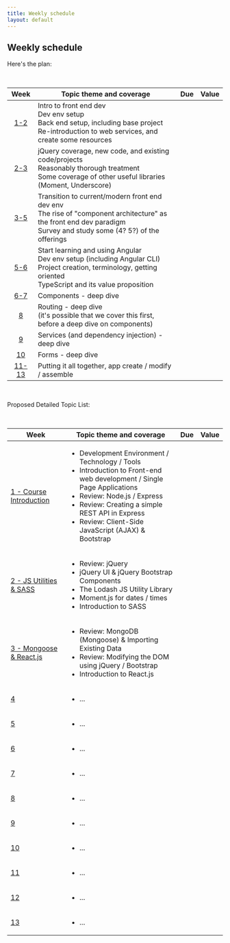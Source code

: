 ```yaml
---
title: Weekly schedule
layout: default
---
```


## Weekly schedule

Here's the plan:

<br>

Week | Topic theme and coverage | Due | Value
:---: | --- | :---: | :---:
[1-2](/web422/notes/week01) | Intro to front end dev<br>Dev env setup<br>Back end setup, including base project<br>Re-introduction to web services, and create some resources
[2-3](/web422/notes/week02) | jQuery coverage, new code, and existing code/projects<br>Reasonably thorough treatment<br>Some coverage of other useful libraries (Moment, Underscore)
[3-5](/web422/notes/week03) | Transition to current/modern front end dev env<br>The rise of "component architecture" as the front end dev paradigm<br>Survey and study some (4? 5?) of the offerings
[5-6](/web422/notes/week05) | Start learning and using Angular<br>Dev env setup (including Angular CLI)<br>Project creation, terminology, getting oriented<br>TypeScript and its value proposition
[6-7](/web422/notes/week06) | Components - deep dive
[8](/web422/notes/week08) | Routing - deep dive<br>(it's possible that we cover this first, before a deep dive on components)
[9](/web422/notes/week09) | Services (and dependency injection) - deep dive
[10](/web422/notes/week10) | Forms - deep dive
[11-13](/web422/notes/week11) | Putting it all together, app create / modify / assemble

<br>

Proposed Detailed Topic List:

<br>

<table>
    <thead>
        <tr>
            <th>Week</th>
            <th>Topic theme and coverage</th>
            <th>Due</th>
            <th>Value</th>
        </tr>
    </thead>
    <tbody>
        <tr>
            <td><a href="/web422/notes/week01">1 - Course Introduction</a></td>
            <td>
                <ul>
                    <li>Development Environment / Technology / Tools</li>
                    <li>Introduction to Front-end web development / Single Page Applications</li>
                    <li>Review: Node.js / Express</li>
                    <li>Review: Creating a simple REST API in Express</li>
                    <li>Review: Client-Side JavaScript (AJAX) & Bootstrap</li>
                </ul>
            </td>
            <td></td>
            <td></td>
        </tr>
        <tr>
            <td><a href="/web422/notes/week02">2 - JS Utilities &amp; SASS</a></td>
            <td>
                <ul>
                    <li>Review: jQuery</li>
                    <li>jQuery UI & jQuery Bootstrap Components</li>
                    <li>The Lodash JS Utility Library</li>
                    <li>Moment.js for dates / times</li>
                    <li>Introduction to SASS</li>
                </ul>
            </td>
            <td></td>
            <td></td>
        </tr>
        <tr>
            <td><a href="/web422/notes/week03">3 - Mongoose &amp; React.js</a></td>
            <td>
                <ul>
                    <li>Review: MongoDB (Mongoose) & Importing Existing Data</li>
                    <li>Review: Modifying the DOM using jQuery / Bootstrap</li>
                    <li>Introduction to React.js</li>
                </ul>
            </td>
            <td></td>
            <td></td>
        </tr>
        <tr>
            <td><a href="/web422/notes/week04">4</a></td>
            <td>
                <ul>
                    <li>...</li>
                </ul>
            </td>
            <td></td>
            <td></td>
        </tr>
        <tr>
            <td><a href="/web422/notes/week05">5</a></td>
            <td>
                <ul>
                    <li>...</li>
                </ul>
            </td>
            <td></td>
            <td></td>
        </tr>
        <tr>
            <td><a href="/web422/notes/week06">6</a></td>
            <td>
                <ul>
                    <li>...</li>
                </ul>
            </td>
            <td></td>
            <td></td>
        </tr>
        <tr>
            <td><a href="/web422/notes/week07">7</a></td>
            <td>
                <ul>
                    <li>...</li>
                </ul>
            </td>
            <td></td>
            <td></td>
        </tr>
        <tr>
            <td><a href="/web422/notes/week08">8</a></td>
            <td>
                <ul>
                    <li>...</li>
                </ul>
            </td>
            <td></td>
            <td></td>
        </tr>
        <tr>
            <td><a href="/web422/notes/week09">9</a></td>
            <td>
                <ul>
                    <li>...</li>
                </ul>
            </td>
            <td></td>
            <td></td>
        </tr>
        <tr>
            <td><a href="/web422/notes/week10">10</a></td>
            <td>
                <ul>
                    <li>...</li>
                </ul>
            </td>
            <td></td>
            <td></td>
        </tr>
        <tr>
            <td><a href="/web422/notes/week11">11</a></td>
            <td>
                <ul>
                    <li>...</li>
                </ul>
            </td>
            <td></td>
            <td></td>
        </tr>
        <tr>
            <td><a href="/web422/notes/week12">12</a></td>
            <td>
                <ul>
                    <li>...</li>
                </ul>
            </td>
            <td></td>
            <td></td>
        </tr>
        <tr>
            <td><a href="/web422/notes/week13">13</a></td>
            <td>
                <ul>
                    <li>...</li>
                </ul>
            </td>
            <td></td>
            <td></td>
        </tr>
    </tbody>
</table>

<br>
